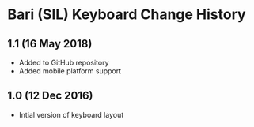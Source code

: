 Bari (SIL) Keyboard Change History
=======================

1.1 (16 May 2018)
-----------------
* Added to GitHub repository
* Added mobile platform support

1.0 (12 Dec 2016)
-----------------
* Intial version of keyboard layout
